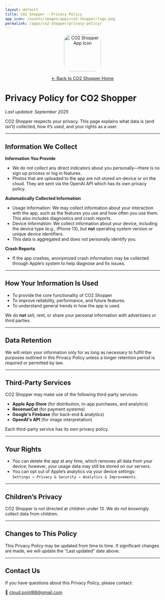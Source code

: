 ```yaml
---
layout: default
title: CO2 Shopper – Privacy Policy
app_icon: /assets/images/apps/co2-shopper/logo.png
permalink: /apps/co2-shopper/privacy-policy/
---
```


<p align="center">
    <img src="{{ page.app_icon }}" alt="CO2 Shopper App Icon" width="120" height="120" style="border-radius: 20px;">
</p>

<p align="center">
    <a href="/apps/co2-shopper/">← Back to CO2 Shopper Home</a>
</p>

# Privacy Policy for CO2 Shopper

_Last updated: September 2025_

CO2 Shopper respects your privacy. This page explains what data is (and isn’t) collected, how it’s used, and your rights as a user.

---

## Information We Collect

**Information You Provide**
- We do not collect any direct indicators about you personally—there is no sign up process or log in features.
- Photos that are uploaded to the app are not stored on-device or on the cloud. They are sent via the OpenAI API which has its own privacy policy.

**Automatically Collected Information**
- Usage Information: We may collect information about your interaction with the app, such as the features you use and how often you use them. This also includes diagnostics and crash reports.
- Device Information: We collect information about your device, including the device type (e.g., iPhone 13), but **not** operating system version or unique device identifiers.
- This data is aggregated and does not personally identify you.

**Crash Reports**  
- If the app crashes, anonymized crash information may be collected through Apple’s system to help diagnose and fix issues.

---

## How Your Information Is Used

- To provide the core functionality of CO2 Shopper
- To improve reliability, performance, and future features.
- To understand general trends in how the app is used.

We do **not** sell, rent, or share your personal information with advertisers or third parties.

---

## Data Retention

We will retain your information only for as long as necessary to fulfill the purposes outlined in this Privacy Policy unless a longer retention period is required or permitted by law.

---

## Third-Party Services

CO2 Shopper may make use of the following third-party services:

- **Apple App Store** (for distribution, in-app purchases, and analytics)
- **RevenueCat** (for payment systems)
- **Google's Firebase** (for back-end & analytics)
- **OpenAI's API** (for image interpretation)

Each third-party service has its own privacy policy.

---

## Your Rights

- You can delete the app at any time, which removes all data from your device; however, your usage data may still be stored on our servers.
- You can opt out of Apple’s analytics via your device settings:  
  `Settings → Privacy & Security → Analytics & Improvements`.

---

## Children’s Privacy

CO2 Shopper is not directed at children under 13. We do not knowingly collect data from children.

---

## Changes to This Policy

This Privacy Policy may be updated from time to time. If significant changes are made, we will update the “Last updated” date above.

---

## Contact Us

If you have questions about this Privacy Policy, please contact:

📧 [cloud.point88@gmail.com](mailto:cloud.point88@gmail.com)
